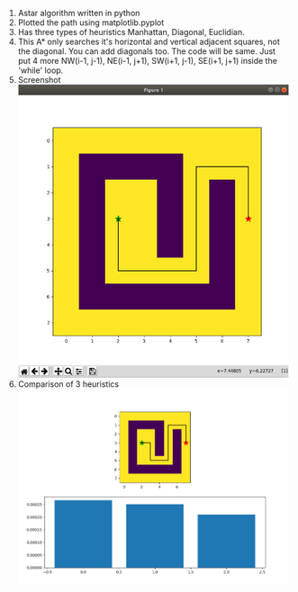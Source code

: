 1. Astar algorithm written in python
2. Plotted the path using matplotlib.pyplot
3. Has three types of heuristics Manhattan, Diagonal, Euclidian.
4. This A\* only searches it's horizontal and vertical adjacent squares, not the diagonal. You can add diagonals too. The code will be same. Just put 4 more NW(i-1, j-1), NE(i-1, j+1), SW(i+1, j-1), SE(i+1, j+1) inside the 'while' loop.
5. Screenshot ![](Screenshots/1.Screenshot.png)
6. Comparison of 3 heuristics
   ![](Screenshots/comparison.png)
